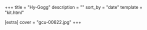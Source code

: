 +++
title = "Hy-Gogg"
description = ""
sort_by = "date"
template = "kit.html"

[extra]
cover = "gcu-00622.jpg"
+++